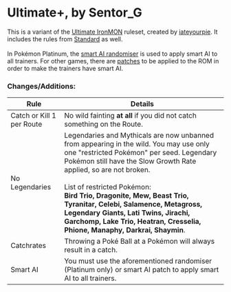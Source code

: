 # Ultimate+, by Sentor_G
This is a variant of the [Ultimate IronMON](https://gist.github.com/valiant-code/adb18d248fa0fae7da6b639e2ee8f9c1#ultimate-ironmon-ruleset) ruleset, created by [iateyourpie](https://www.twitch.tv/iateyourpie). It includes the rules from [Standard](https://gist.github.com/valiant-code/adb18d248fa0fae7da6b639e2ee8f9c1#standard-ironmon-ruleset) as well.
<br><br>
In Pokémon Platinum, the [smart AI randomiser](https://github.com/PyroMikeGit/SuperKaizoIronMON/blob/main/README.md#smart-ai-rom-patches) is used to apply smart AI to all trainers. For other games, there are [patches](https://github.com/PyroMikeGit/SuperKaizoIronMON?tab=readme-ov-file#smart-ai-rom-patches) to be applied to the ROM in order to make the trainers have smart AI.
### Changes/Additions:

| **Rule** | **Details** |
|-|-|
| Catch or Kill 1 per Route | No wild fainting **at all** if you did not catch something on the Route. |
| No Legendaries | Legendaries and Mythicals are now unbanned from appearing in the wild. You may use only one "restricted Pokémon" per seed. Legendary Pokémon still have the Slow Growth Rate applied, so are not broken.<br><br>List of restricted Pokémon:<br>**Bird Trio, Dragonite, Mew, Beast Trio, Tyranitar, Celebi, Salamence, Metagross, Legendary Giants, Lati Twins, Jirachi, Garchomp, Lake Trio, Heatran, Cresselia, Phione, Manaphy, Darkrai, Shaymin**. |
| Catchrates | Throwing a Poké Ball at a Pokémon will always result in a catch. |
| Smart AI | You must use the aforementioned randomiser (Platinum only) or smart AI patch to apply smart AI to all trainers. |
